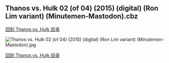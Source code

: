 ## Thanos vs. Hulk 02 (of 04) (2015) (digital) (Ron Lim variant) (Minutemen-Mastodon).cbz


[回到 Thanos vs. Hulk 目录](https://github.com/alicewish/markdown/blob/master/series/Thanos-vs-Hulk.md)


![Thanos vs. Hulk 02 (of 04) (2015) (digital) (Ron Lim variant) (Minutemen-Mastodon).jpg](https://wx1.sinaimg.cn/large/6a9fdecaly1fr0xits4xpj21kw2ee7wi.jpg)

[回到 Thanos vs. Hulk 目录](https://github.com/alicewish/markdown/blob/master/series/Thanos-vs-Hulk.md)

